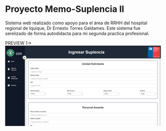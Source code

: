 # Proyecto Memo-Suplencia II

Sistema web realizado como apoyo para el área de RRHH del hospital regional de Iquique, Dr Ernesto Torres Galdames. Este sistema fue serelizado de forma autodidacta para mi segunda practica profesional.

PREVIEW 1-> ![IMAGEN DE LA APLICACIÓN](src/assets/images/captura%20de%20hospital.PNG)
